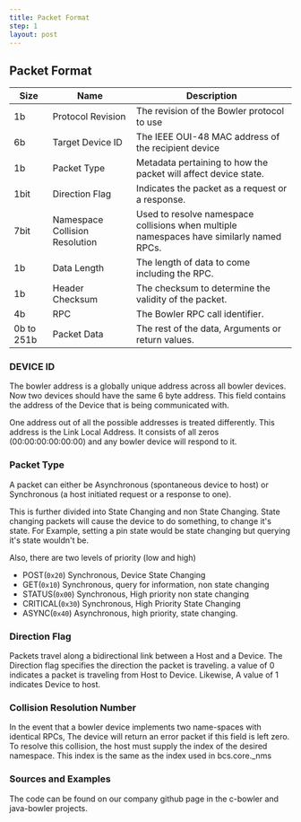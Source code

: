 ```yaml
---
title: Packet Format
step: 1
layout: post
---
```


## Packet Format ##

|     Size       |      Name                       |        Description      |
|----------------|---------------------------------|-------------------------|
| 1b             | Protocol Revision               | The revision of the Bowler protocol to use |
| 6b             | Target Device ID                | The IEEE OUI-48 MAC address of the recipient device |
| 1b             | Packet Type                     | Metadata pertaining to how the packet will affect device state. |
| 1bit           | Direction Flag                  | Indicates the packet as a request or a response. |
| 7bit           | Namespace Collision Resolution  | Used to resolve namespace collisions when multiple namespaces have similarly named RPCs. |
| 1b             | Data Length                     | The length of data to come including the RPC. |
| 1b             | Header Checksum                 | The checksum to determine the validity of the packet.|
| 4b             | RPC                             | The Bowler RPC call identifier. |
| 0b to 251b     | Packet Data					   | The rest of the data, Arguments or return values. |

### DEVICE ID ###

The bowler address is a globally unique address across all bowler devices. Now two devices should have the same 6 byte address. This field contains the address of the Device that is being communicated with.

One address out of all the possible addresses is treated differently. This address is the Link Local Address. It consists of all zeros (00:00:00:00:00:00) and any bowler device will respond to it.

### Packet Type ###

A packet can either be Asynchronous (spontaneous device to host) or Synchronous (a host initiated request or a response to one).

This is further divided into State Changing and non State Changing. State changing packets will cause the device to do something, to change it's state. For Example, setting a pin state would be state changing but querying it's state wouldn't be.

Also, there are two levels of priority (low and high)

 * POST(`0x20`)		Synchronous, Device State Changing
 * GET(`0x10`) 		Synchronous, query for information, non state changing
 * STATUS(`0x00`) 	Synchronous, High priority non state changing
 * CRITICAL(`0x30`) Synchronous, High Priority State Changing
 * ASYNC(`0x40`) 	Asynchronous, high priority, state changing.

### Direction Flag ###

Packets travel along a bidirectional link between a Host and a Device. The Direction flag specifies the direction the packet is traveling. a value of 0 indicates a packet is traveling from Host to Device. Likewise, A value of 1 indicates Device to host.

### Collision Resolution Number ###

In the event that a bowler device implements two name-spaces with identical RPCs, The device will return an error packet if this field is left zero. To resolve this collision, the host must supply the index of the desired namespace. This index is the same as the index used in bcs.core._nms

### Sources and Examples ###

The code can be found on our company github page in the c-bowler and java-bowler projects.
